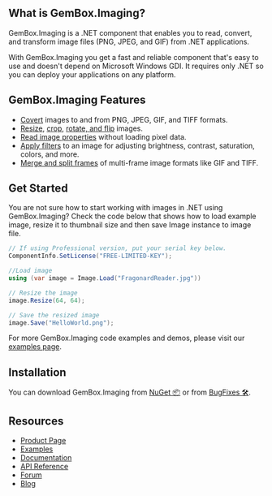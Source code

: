 ## What is GemBox.Imaging?

GemBox.Imaging is a .NET component that enables you to read, convert, and transform image files (PNG, JPEG, and GIF) from .NET applications.

With GemBox.Imaging you get a fast and reliable component that's easy to use and doesn't depend on Microsoft Windows GDI. It requires only .NET so you can deploy your applications on any platform.

## GemBox.Imaging Features

- [Covert](https://www.gemboxsoftware.com/imaging/examples/c-sharp-vb-net-convert-image/202) images to and from PNG, JPEG, GIF, and TIFF formats.
- [Resize](https://www.gemboxsoftware.com/imaging/examples/c-sharp-vb-net-resize-image/301), [crop](https://www.gemboxsoftware.com/imaging/examples/c-sharp-vb-net-crop-image/302), [rotate, and flip](https://www.gemboxsoftware.com/imaging/examples/c-sharp-vb-net-rotate-flip-image/303) images.
- [Read image properties](https://www.gemboxsoftware.com/imaging/examples/c-sharp-vb-net-read-image/201) without loading pixel data.
- [Apply filters](https://www.gemboxsoftware.com/imaging/examples/c-sharp-vb-net-apply-filter-to-image/203) to an image for adjusting brightness, contrast, saturation, colors, and more.
- [Merge and split frames](https://www.gemboxsoftware.com/imaging/examples/c-sharp-vb-net-merge-split-frames/204) of multi-frame image formats like GIF and TIFF.

## Get Started

You are not sure how to start working with images in .NET using GemBox.Imaging? Check the code below that shows how to load example image, resize it to thumbnail size and then save Image instance to image file.

```csharp
// If using Professional version, put your serial key below.
ComponentInfo.SetLicense("FREE-LIMITED-KEY");

//Load image
using (var image = Image.Load("FragonardReader.jpg"))

// Resize the image
image.Resize(64, 64);

// Save the resized image
image.Save("HelloWorld.png");
```

For more GemBox.Imaging code examples and demos, please visit our [examples page](https://www.gemboxsoftware.com/imaging/examples/getting-started/101).

## Installation

You can download GemBox.Imaging from [NuGet 📦](https://www.nuget.org/packages/GemBox.Imaging/) or from [BugFixes 🛠️](https://www.gemboxsoftware.com/imaging/downloads/bugfixes.html).

## Resources

- [Product Page](https://www.gemboxsoftware.com/imaging)
- [Examples](https://www.gemboxsoftware.com/imaging/examples)
- [Documentation](https://www.gemboxsoftware.com/imaging/docs/introduction.html)
- [API Reference](https://www.gemboxsoftware.com/imaging/docs/GemBox.Imaging.html)
- [Forum](https://forum.gemboxsoftware.com/c/gembox-imaging/12)
- [Blog](https://www.gemboxsoftware.com/gembox-imaging)
